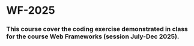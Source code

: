 # WF-2025
### This course cover the coding exercise demonstrated in class for the course Web Frameworks (session July-Dec 2025).
